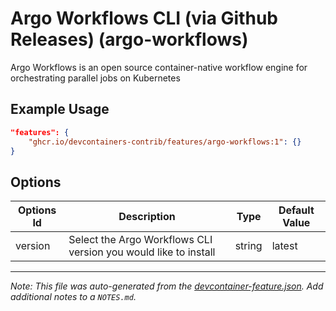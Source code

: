 

# Argo Workflows CLI (via Github Releases) (argo-workflows)

Argo Workflows is an open source container-native workflow engine for orchestrating parallel jobs on Kubernetes

## Example Usage

```json
"features": {
    "ghcr.io/devcontainers-contrib/features/argo-workflows:1": {}
}
```

## Options

| Options Id | Description | Type | Default Value |
|-----|-----|-----|-----|
| version | Select the Argo Workflows CLI version you would like to install | string | latest |



---

_Note: This file was auto-generated from the [devcontainer-feature.json](https://github.com/devcontainers-contrib/features/blob/main/src/argo-workflows/devcontainer-feature.json).  Add additional notes to a `NOTES.md`._
